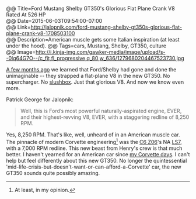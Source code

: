 @@ Title=Ford Mustang Shelby GT350's Glorious Flat Plane Crank V8 Rated At 526 HP  
@@ Date=2015-06-03T09:54:00-07:00  
@@ Link=http://jalopnik.com/ford-mustang-shelby-gt350s-glorious-flat-plane-crank-v8-1708503100  
@@ Description=American muscle gets some Italian inspiration (at least under the hood).
@@ Tags=cars, Mustang, Shelby, GT350, culture  
@@ Image=http://i.kinja-img.com/gawker-media/image/upload/s--0lq64G7O--/c_fit,fl_progressive,q_80,w_636/1279680204467523730.jpg  

[A few months ago][caranddriver] we learned that Ford/Shelby had gone and done the unimaginable -- they strapped a flat-plane V8 in the new GT350. No supercharger. No [slushbox][duckduckgo]. Just that glorious V8. And now we know even more.

Patrick George for Jalopnik:
>Well, this is Ford’s most powerful naturally-aspirated engine, EVER, and their highest-revving V8, EVER, with a staggering redline of 8,250 RPM.

Yes, 8,250 RPM. That's like, well, unheard of in an American muscle car. The pinnacle of modern Corvette engineering[^at] was the [C6 Z06][wikipedia]'s NA [LS7][wikipedia 2], with a 7,000 RPM redline. This new beast from Henry's crew is that much better. I haven't yearned for an American car since [my Corvette days][theoveranalyzed]. I can't help but feel differently about this new GT350. No longer the quintessential 'mid-life-crisis-but-doesn't-want-or-can-afford-a-Corvette' car, the new GT350 sounds quite possibly amazing. 

[^at]: At least, in my opinion.

[caranddriver]: http://www.caranddriver.com/features/2016-ford-mustang-shelby-gt350-feature
[duckduckgo]: http://www.urbandictionary.com/define.php?term=slushbox&defid=453974
[theoveranalyzed]: @@SiteRoot@@/2015/1/12/we-love-cars
[wikipedia]: https://en.wikipedia.org/wiki/Chevrolet_Corvette_(C6)#Z06
[wikipedia 2]: https://en.wikipedia.org/wiki/GM_small-block_engine#7.0_L